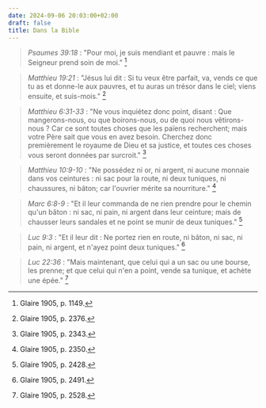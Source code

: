 ```yaml
---
date: 2024-09-06 20:03:00+02:00
draft: false
title: Dans la Bible
---
```





> *Psaumes 39:18* : "Pour moi, je suis mendiant et pauvre : mais le Seigneur prend soin de moi." [^1]

[^1]: Glaire 1905, p. 1149.

> *Matthieu 19:21* : "Jésus lui dit : Si tu veux être parfait, va, vends ce que tu as et donne-le aux pauvres, et tu auras un trésor dans le ciel; viens ensuite, et suis-mois." [^2]

[^2]: Glaire 1905, p. 2376.

> *Matthieu 6:31-33* :  "Ne vous inquiétez donc point, disant : Que mangerons-nous, ou que boirons-nous, ou de quoi nous vêtirons-nous ? Car ce sont toutes choses que les païens recherchent; mais votre Père sait que vous en avez besoin. Cherchez donc premièrement le royaume de Dieu et sa justice, et toutes ces choses vous seront données par surcroit." [^3]

[^3]: Glaire 1905, p. 2343.

> *Matthieu 10:9-10* : "Ne possédez ni or, ni argent, ni aucune monnaie dans vos ceintures : ni sac pour la route, ni deux tuniques, ni chaussures, ni bâton; car l'ouvrier mérite sa nourriture." [^4]

[^4]: Glaire 1905, p. 2350.

> *Marc 6:8-9* : "Et il leur commanda de ne rien prendre pour le chemin qu'un bâton : ni sac, ni pain, ni argent dans leur ceinture; mais de chausser leurs sandales et ne point se munir de deux tuniques." [^5]

[^5]: Glaire 1905, p. 2428.

> *Luc 9:3* : "Et il leur dit : Ne portez rien en route, ni bâton, ni sac, ni pain, ni argent, et n'ayez point deux tuniques." [^6]

[^6]: Glaire 1905, p. 2491.

> *Luc 22:36* : "Mais maintenant, que celui qui a un sac ou une bourse, les prenne; et que celui qui n'en a point, vende sa tunique, et achète une épée." [^7]

[^7]: Glaire 1905, p. 2528.


